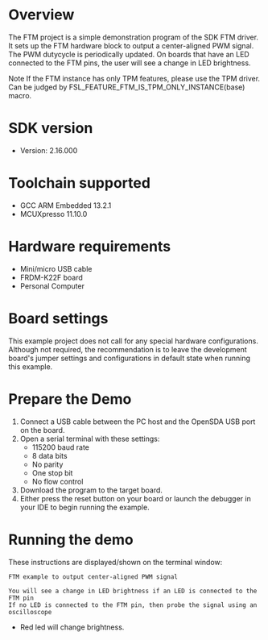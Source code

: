 Overview
========
The FTM project is a simple demonstration program of the SDK FTM driver. It sets up the FTM
hardware block to output a center-aligned PWM signal. The PWM dutycycle is periodically updated.
On boards that have an LED connected to the FTM pins, the user will see a change in LED brightness.

Note
If the FTM instance has only TPM features, please use the TPM driver.
Can be judged by FSL_FEATURE_FTM_IS_TPM_ONLY_INSTANCE(base) macro.

SDK version
===========
- Version: 2.16.000

Toolchain supported
===================
- GCC ARM Embedded  13.2.1
- MCUXpresso  11.10.0

Hardware requirements
=====================
- Mini/micro USB cable
- FRDM-K22F board
- Personal Computer

Board settings
==============
This example project does not call for any special hardware configurations.
Although not required, the recommendation is to leave the development board's jumper settings
and configurations in default state when running this example.

Prepare the Demo
================
1. Connect a USB cable between the PC host and the OpenSDA USB port on the board.
2. Open a serial terminal with these settings:
    - 115200 baud rate
    - 8 data bits
    - No parity
    - One stop bit
    - No flow control
3. Download the program to the target board.
4. Either press the reset button on your board or launch the debugger in your IDE to begin running the example.

Running the demo
================
These instructions are displayed/shown on the terminal window:
~~~~~~~~~~~~~~~~~~~~~~~
FTM example to output center-aligned PWM signal

You will see a change in LED brightness if an LED is connected to the FTM pin
If no LED is connected to the FTM pin, then probe the signal using an oscilloscope
~~~~~~~~~~~~~~~~~~~~~~~~~~~~~~~~
- Red led will change brightness.

